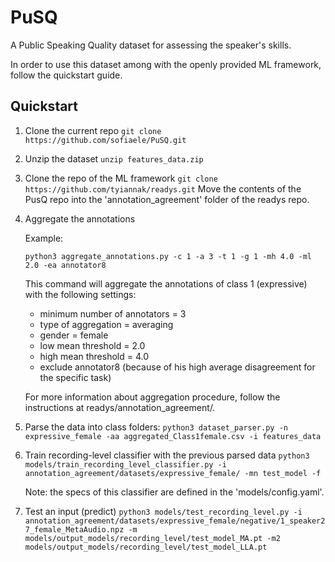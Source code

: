 # PuSQ 
A Public Speaking Quality dataset for assessing the speaker's skills.

In order to use this dataset among with the openly provided ML framework, follow the quickstart guide. 

## Quickstart 

1. Clone the current repo
```git clone https://github.com/sofiaele/PuSQ.git```

2. Unzip the dataset
```unzip features_data.zip```

3. Clone the repo of the ML framework
``` git clone https://github.com/tyiannak/readys.git ```
Move the contents of the PusQ repo into the 'annotation_agreement' folder of the readys repo. 

4. Aggregate the annotations

    Example:

    ```python3 aggregate_annotations.py -c 1 -a 3 -t 1 -g 1 -mh 4.0 -ml 2.0 -ea annotator8```

      This command will aggregate the annotations of class 1 (expressive) with the following settings:

      - minimum number of annotators = 3
      - type of aggregation = averaging
      - gender = female
      - low mean threshold = 2.0
      - high mean threshold = 4.0
      - exclude annotator8 (because of his high average disagreement for the specific task) 

      For more information about aggregation procedure, follow the instructions at readys/annotation_agreement/.

5. Parse the data into class folders: 
```python3 dataset_parser.py -n expressive_female -aa aggregated_Class1female.csv -i features_data```

6. Train recording-level classifier with the previous parsed data 
```python3 models/train_recording_level_classifier.py -i annotation_agreement/datasets/expressive_female/ -mn test_model -f```

    Note: the specs of this classifier are defined in the 'models/config.yaml'.

7. Test an input (predict) 
```python3 models/test_recording_level.py -i annotation_agreement/datasets/expressive_female/negative/1_speaker27_female_MetaAudio.npz -m models/output_models/recording_level/test_model_MA.pt -m2 models/output_models/recording_level/test_model_LLA.pt```
